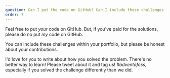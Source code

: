 ```yaml
---
question: Can I put the code on GitHub? Can I include these challenges in my portfolio? Can I blog about this?
order: 7
---
```


Feel free to put _your_ code on GitHub. But, if you've paid for the solutions, please do no put _my_ code on GitHub.

You can include these challenges within your portfolio, but please be honest about your contributions.

I'd love for you to write about how you solved the problem. There's no better way to learn! Please tweet about it and tag us! *#adventofcss*, especially if you solved the challenge differently than we did.